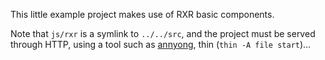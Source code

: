 This little example project makes use of RXR basic components.

Note that `js/rxr` is a symlink to `../../src`, and the project must be served through HTTP, using a tool such as [annyong](https://github.com/remiprev/annyong), thin (`thin -A file start`)…
